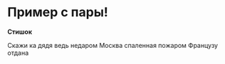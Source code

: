 ﻿# Пример с пары! #

**Стишок**

Скажи ка дядя ведь недаром
Москва спаленная пожаром
Французу отдана